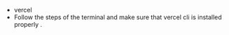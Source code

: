 - vercel 
- Follow the steps of the terminal and make sure that vercel cli is installed   properly .
 